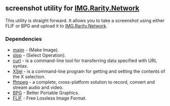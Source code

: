 ## screenshot utility for [IMG.Rarity.Network](https://img.rarity.network)

This utility is straight forward. It allows you to take a screenshot using either FLIF or BPG and upload it to [IMG.Rarity.Network](https://img.rarity.network).

### Dependencies

* [maim](https://github.com/naelstrof/maim) - (Make Image).
* [slop](https://github.com/naelstrof/slop) - (Select Operation).
* [curl](https://github.com/curl/curl) - is a command-line tool for transferring data specified with URL syntax.
* [XSel](http://www.vergenet.net/%7Econrad/software/xsel/) - is a command-line program for getting and setting the contents of the X selection.
* [ffmpeg](https://ffmpeg.org/) - a complete, cross-platform solution to record, convert and stream audio and video. 
* [BPG](http://bellard.org/bpg/) - Better Portable Graphics.
* [FLIF](http://flif.info/) - Free Lossless Image Format.

